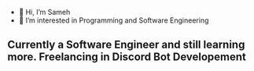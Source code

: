 - 👋 Hi, I’m Sameh
- 👀 I’m interested in Programming and Software Engineering 

## Currently a Software Engineer and still learning more. Freelancing in Discord Bot Developement 


<!---
Arkan-Dev/Arkan-Dev is a ✨ special ✨ repository because its `README.md` (this file) appears on your GitHub profile.
You can click the Preview link to take a look at your changes.
--->
